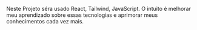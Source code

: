 Neste Projeto séra usado React, Tailwind, JavaScript. O intuito é melhorar meu aprendizado sobre essas tecnologias e aprimorar meus conhecimentos cada vez mais.
